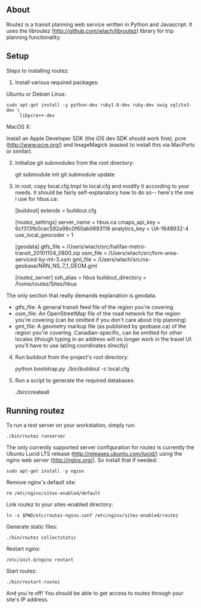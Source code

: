 ## About

Routez is a transit planning web service written in Python and Javascript. 
It uses the libroutez (http://github.com/wlach/libroutez) library for trip
planning functionality.

## Setup

Steps to installing routez:

1. Install various required packages:

Ubuntu or Debian Linux:

    sudo apt-get install -y python-dev ruby1.8-dev ruby-dev swig sqlite3-dev \
         libpcre++-dev

MacOS X:

Install an Apple Developer SDK (the iOS dev SDK should work fine), pcre 
(http://www.pcre.org/) and ImageMagick (easiest to install this via 
MacPorts or similar). 

2. Initialize git submodules from the root directory:

    git submodule init
    git submodule update

3. In root, copy local.cfg.tmpl to local.cfg and modify it according to your 
needs. It should be fairly self-explanatory how to do so-- here's the one I
use for hbus.ca:

    [buildout]
    extends = buildout.cfg
    
    [routez_settings]
    server_name = hbus.ca
    cmaps_api_key = 6cf313fb0cac592a98c0f60ab0693118
    analytics_key = UA-1648932-4
    use_local_geocoder = 1
    
    [geodata]
    gtfs_file = /Users/wlach/src/halifax-metro-transit_20101104_0800.zip
    osm_file = /Users/wlach/src/hrm-area-serviced-by-mt-3.osm
    gml_file = /Users/wlach/src/ns-geobase/NRN_NS_7_1_GEOM.gml
    
    [routez_server]
    ssh_alias = hbus
    buildout_directory = /home/routez/Sites/hbus

The only section that really demands explanation is geodata.

* gtfs_file: A general transit feed file of the region you're covering
* osm_file:  An OpenStreetMap file of the road network for the region you're 
	     covering (can be omitted if you don't care about trip planning)
* gml_file:  A geometry markup file (as published by geobase.ca) of the region
	     you're covering. Canadian-specific, can be omitted for other 
	     locales (though typing in an address will no longer work in the 
	     travel UI: you'll have to use lat/lng coordinates directly)

4. Run buildout from the project's root directory:

    python bootstrap.py
    ./bin/buildout -c local.cfg

5. Run a script to generate the required databases:

    ./bin/createall

## Running routez

To run a test server on your workstation, simply run:

    ./bin/routez runserver

The only currently supported server configuration for routez is currently the 
Ubuntu Lucid LTS release (http://releases.ubuntu.com/lucid/) using the nginx
web server (http://nginx.org/). So install that if needed:

    sudo apt-get install -y nginx

Remove nginx's default site:

    rm /etc/nginx/sites-enabled/default

Link routez to your sites-enabled directory:

    ln -s $PWD/etc/routez-nginx.conf /etc/nginx/sites-enabled/routez

Generate static files:

    ./bin/routez collectstatic

Restart nginx:

    /etc/init.d/nginx restart

Start routez:

    ./bin/restart-routez

And you're off! You should be able to get access to routez through your site's 
IP address.
